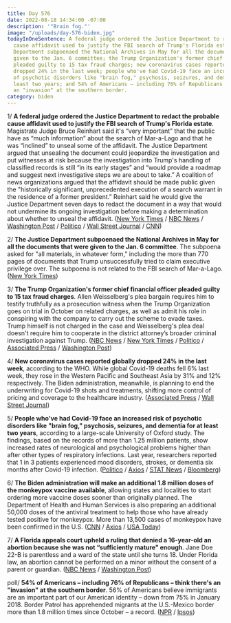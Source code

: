 ```yaml
---
title: Day 576
date: 2022-08-18 14:34:00 -07:00
description: '"Brain fog."'
image: "/uploads/day-576-biden.jpg"
todayInOneSentence: A federal judge ordered the Justice Department to redact the probable
  cause affidavit used to justify the FBI search of Trump's Florida estate; the Justice
  Department subpoenaed the National Archives in May for all the documents that were
  given to the Jan. 6 committee; the Trump Organization's former chief financial officer
  pleaded guilty to 15 tax fraud charges; new coronavirus cases reported globally
  dropped 24% in the last week; people who've had Covid-19 face an increased risk
  of psychotic disorders like "brain fog," psychosis, seizures, and dementia for at
  least two years; and 54% of Americans – including 76% of Republicans – think there's
  an "invasion" at the southern border.
category: biden
---
```


1/ **A federal judge ordered the Justice Department to redact the probable cause affidavit used to justify the FBI search of Trump's Florida estate**. Magistrate Judge Bruce Reinhart said it's “very important” that the public have as “much information” about the search of Mar-a-Lago and that he was “inclined” to unseal some of the affidavit. The Justice Department argued that unsealing the document could jeopardize the investigation and put witnesses at risk because the investigation into Trump's handling of classified records is still “in its early stages” and “would provide a roadmap and suggest next investigative steps we are about to take.” A coalition of news organizations argued that the affidavit should be made public given the "historically significant, unprecedented execution of a search warrant in the residence of a former president.” Reinhart said he would give the Justice Department seven days to redact the document in a way that would not undermine its ongoing investigation before making a determination about whether to unseal the affidavit. ([New York Times](https://www.nytimes.com/2022/08/18/us/politics/trump-fbi-affidavit-warrant.html) / [NBC News](https://www.nbcnews.com/politics/donald-trump/judge-orders-portions-mar-lago-search-affidavit-unsealed-rcna43688) / [Washington Post](https://www.washingtonpost.com/national-security/2022/08/18/trump-mar-a-lago-affidavit/) / [Politico](https://www.politico.com/news/2022/08/18/doj-battles-to-keep-warrant-details-secret-00052669) / [Wall Street Journal](https://www.wsj.com/articles/federal-judge-to-consider-unsealing-affidavit-that-led-to-mar-a-lago-search-11660819623?mod=breakingnews) / [CNN](https://www.cnn.com/politics/live-news/mar-a-lago-fbi-search-warrant-hearing/index.html))

2/ **The Justice Department subpoenaed the National Archives in May for all the documents that were given to the Jan. 6 committee**. The subpoena asked for "all materials, in whatever form," including the more than 770 pages of documents that Trump unsuccessfully tried to claim executive privilege over. The subpoena is not related to the FBI search of Mar-a-Lago. ([New York Times](https://www.nytimes.com/2022/08/17/us/politics/jan-6-grand-jury-subpoena.html))

3/ **The Trump Organization's former chief financial officer pleaded guilty to 15 tax fraud charges**. Allen Weisselberg's plea bargain requires him to testify truthfully as a prosecution witness when the Trump Organization goes on trial in October on related charges, as well as admit his role in conspiring with the company to carry out the scheme to evade taxes. Trump himself is not charged in the case and Weisselberg's plea deal doesn't require him to cooperate in the district attorney’s broader criminal investigation against Trump. ([NBC News](https://www.nbcnews.com/politics/donald-trump/ex-trump-org-cfo-weisselberg-expected-plead-guilty-cooperate-company-t-rcna43679) / [New York Times](https://www.nytimes.com/2022/08/18/nyregion/weisselberg-trump-guilty-plea.html) / [Politico](https://www.politico.com/news/2022/08/18/top-trump-executive-pleads-guilty-to-fraud-in-new-york-00052638) / [Associated Press](https://apnews.com/article/allen-weisselberg-trump-cfo-plea-deal-e36dbd47ee3b0323e1fa102117718011) / [Washington Post](https://www.washingtonpost.com/nation/2022/08/18/weisselberg-trump-guilty-plea/))

4/ **New coronavirus cases reported globally dropped 24% in the last week**, according to the WHO. While global Covid-19 deaths fell 6% last week, they rose in the Western Pacific and Southeast Asia by 31% and 12% respectively. The Biden administration, meanwhile, is planning to end the underwriting for Covid-19 shots and treatments, shifting more control of pricing and coverage to the healthcare industry. ([Associated Press](https://apnews.com/article/covid-health-united-nations-world-organization-58422421ac4a2cfa459295d571783756) / [Wall Street Journal](https://www.wsj.com/articles/biden-administration-plans-for-end-of-covid-19-shot-treatment-coverage-11660838418?mod=hp_lead_pos4))

5/ **People who've had Covid-19 face an increased risk of psychotic disorders like "brain fog," psychosis, seizures, and dementia for at least two years**, according to a large-scale University of Oxford study. The findings, based on the records of more than 1.25 million patients, show increased rates of neurological and psychological problems higher than after other types of respiratory infections. Last year, researchers reported that 1 in 3 patients experienced mood disorders, strokes, or dementia six months after Covid-19 infection. ([Politico](https://www.politico.eu/article/covid-impair-brain-function-dementia-psychosis-anxiety-depression-large-study/) / [Axios](https://www.axios.com/2022/08/18/covid-brain-fog-dementia-risks-long-term-study) / [STAT News](https://www.statnews.com/2022/08/17/risk-of-brain-fog-and-other-conditions-persists-up-to-two-years-after-covid-infection/) / [Bloomberg](https://www.bloomberg.com/news/articles/2022-08-17/covid-s-harmful-effects-on-the-brain-reverberate-years-later?sref=MIBMEEoj))

6/ **The Biden administration will make an additional 1.8 million doses of the monkeypox vaccine available**, allowing states and localities to start ordering more vaccine doses sooner than originally planned. The Department of Health and Human Services is also preparing an additional 50,000 doses of the antiviral treatment to help those who have already tested positive for monkeypox. More than 13,500 cases of monkeypox have been confirmed in the U.S. ([CNN](https://www.cnn.com/2022/08/18/politics/monkeypox-vaccine-response-biden-administration/index.html) / [Axios](https://www.axios.com/2022/08/18/monkeypox-vaccine-distribution-new-doses) / [USA Today](https://www.usatoday.com/story/news/health/2022/08/18/monkeypox-vaccine-biden/10356080002/))

7/ **A Florida appeals court upheld a ruling that denied a 16-year-old an abortion because she was not “sufficiently mature" enough**. Jane Doe 22-B is parentless and a ward of the state until she turns 18. Under Florida law, an abortion cannot be performed on a minor without the consent of a parent or guardian. ([NBC News](https://www.nbcnews.com/news/us-news/florida-court-says-teen-not-mature-enough-abortion-rcna43344) / [Washington Post](https://www.washingtonpost.com/nation/2022/08/17/florida-teen-abortion-denied-mature/))

poll/ **54% of Americans – including 76% of Republicans – think there's an "invasion" at the southern border**. 56% of Americans believe immigrants are an important part of our American identity – down from 75% in January 2018. Border Patrol has apprehended migrants at the U.S.-Mexico border more than 1.8 million times since October – a record. ([NPR](https://www.npr.org/2022/08/18/1117953720/a-majority-of-americans-see-an-invasion-at-the-southern-border-npr-poll-finds) / [Ipsos](https://www.ipsos.com/en-us/news-polls/npr-immigration-perceptions-august-2022))